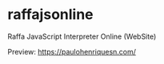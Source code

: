 # raffajsonline
Raffa JavaScript Interpreter Online (WebSite)

Preview: https://paulohenriquesn.com/
